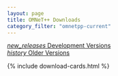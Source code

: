 ```yaml
---
layout: page
title: OMNeT++ Downloads
category_filter: "omnetpp-current"
---
```

<div class="row">
 <div class="col s12 m6">
  <a href="test" class="waves-effect blue-grey btn" style="width: 100%"><i class="material-icons right">new_releases</i>&nbsp;Development Versions</a>
 </div>
 <div class="col s12 m6">
  <a href="old" class="waves-effect blue-grey btn" style="width: 100%"><i class="material-icons right">history</i>&nbsp;Older Versions</a>
 </div>
</div>

{% include download-cards.html %}